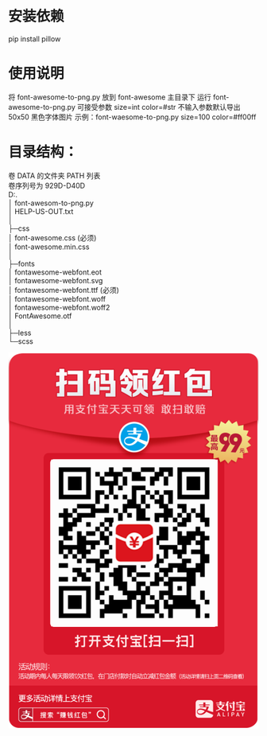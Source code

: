 # 安装依赖
pip install pillow

# 使用说明
将 font-awesome-to-png.py 放到 font-awesome 主目录下
运行 font-awesome-to-png.py
可接受参数 size=int color=#str
不输入参数默认导出 50x50 黑色字体图片
示例：font-waesome-to-png.py size=100 color=#ff00ff


# 目录结构：
卷 DATA 的文件夹 PATH 列表  
卷序列号为 929D-D40D  
D:.  
│  font-awesom-to-png.py  
│  HELP-US-OUT.txt  
│    
├─css  
│      font-awesome.css (必须)  
│      font-awesome.min.css  
│        
├─fonts  
│      fontawesome-webfont.eot  
│      fontawesome-webfont.svg  
│      fontawesome-webfont.ttf (必须)  
│      fontawesome-webfont.woff  
│      fontawesome-webfont.woff2  
│      FontAwesome.otf  
│        
├─less  
└─scss  

![扫码得红包](ali.jpg)
